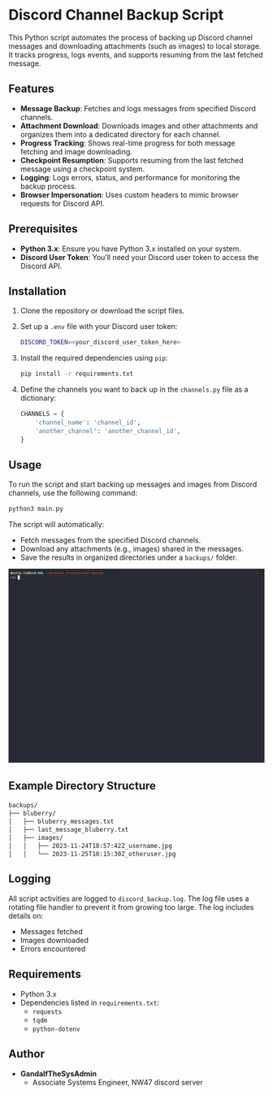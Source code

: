 # Discord Channel Backup Script

This Python script automates the process of backing up Discord channel messages and downloading attachments (such as images) to local storage. It tracks progress, logs events, and supports resuming from the last fetched message.

## Features

- **Message Backup**: Fetches and logs messages from specified Discord channels.
- **Attachment Download**: Downloads images and other attachments and organizes them into a dedicated directory for each channel.
- **Progress Tracking**: Shows real-time progress for both message fetching and image downloading.
- **Checkpoint Resumption**: Supports resuming from the last fetched message using a checkpoint system.
- **Logging**: Logs errors, status, and performance for monitoring the backup process.
- **Browser Impersonation**: Uses custom headers to mimic browser requests for Discord API.

## Prerequisites

- **Python 3.x**: Ensure you have Python 3.x installed on your system.
- **Discord User Token**: You’ll need your Discord user token to access the Discord API.

## Installation

1. Clone the repository or download the script files.
2. Set up a `.env` file with your Discord user token:

   ```bash
   DISCORD_TOKEN=<your_discord_user_token_here>
   ```

3. Install the required dependencies using `pip`:

   ```bash
   pip install -r requirements.txt
   ```

4. Define the channels you want to back up in the `channels.py` file as a dictionary:

   ```python
   CHANNELS = {
       'channel_name': 'channel_id',
       'another_channel': 'another_channel_id',
   }
   ```

## Usage

To run the script and start backing up messages and images from Discord channels, use the following command:

```bash
python3 main.py
```

The script will automatically:
- Fetch messages from the specified Discord channels.
- Download any attachments (e.g., images) shared in the messages.
- Save the results in organized directories under a `backups/` folder.

![nw47-example-backup](./extras/nw47-backup-example.gif)

## Example Directory Structure

```plaintext
backups/
├── bluberry/
│   ├── bluberry_messages.txt
│   ├── last_message_bluberry.txt
│   ├── images/
│   │   ├── 2023-11-24T18:57:42Z_username.jpg
│   │   └── 2023-11-25T10:15:30Z_otheruser.jpg
```

## Logging

All script activities are logged to `discord_backup.log`. The log file uses a rotating file handler to prevent it from growing too large. The log includes details on:
- Messages fetched
- Images downloaded
- Errors encountered

## Requirements

- Python 3.x
- Dependencies listed in `requirements.txt`:
  - `requests`
  - `tqdm`
  - `python-dotenv`

## Author

- **GandalfTheSysAdmin**
  - Associate Systems Engineer, NW47 discord server

